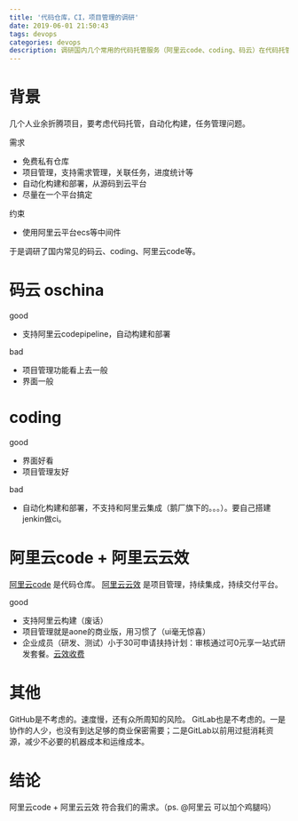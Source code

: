 ```yaml
---
title: '代码仓库，CI，项目管理的调研'
date: 2019-06-01 21:50:43
tags: devops
categories: devops
description: 调研国内几个常用的代码托管服务（阿里云code、coding、码云）在代码托管、持续集成、自动构建等的优缺点。
---
```


# 背景

几个人业余折腾项目，要考虑代码托管，自动化构建，任务管理问题。

需求
- 免费私有仓库
- 项目管理，支持需求管理，关联任务，进度统计等
- 自动化构建和部署，从源码到云平台
- 尽量在一个平台搞定

约束
- 使用阿里云平台ecs等中间件

于是调研了国内常见的码云、coding、阿里云code等。

<!-- more -->
# 码云 oschina

good
- 支持阿里云codepipeline，自动构建和部署

bad
- 项目管理功能看上去一般
- 界面一般

# coding

good
- 界面好看
- 项目管理友好

bad
- 自动化构建和部署，不支持和阿里云集成（鹅厂旗下的。。。）。要自己搭建jenkin做ci。

# 阿里云code + 阿里云云效

[阿里云code](https://code.aliyun.com/) 是代码仓库。
[阿里云云效](https://cn.aliyun.com/product/yunxiao) 是项目管理，持续集成，持续交付平台。

good
- 支持阿里云构建（废话）
- 项目管理就是aone的商业版，用习惯了（ui毫无惊喜）
- 企业成员（研发、测试）小于30可申请扶持计划：审核通过可0元享一站式研发套餐。[云效收费](https://help.aliyun.com/document_detail/92574.html?spm=a2c4g.11186623.4.1.4f06ea50bk0qRa)


# 其他

GitHub是不考虑的。速度慢，还有众所周知的风险。
GitLab也是不考虑的。一是协作的人少，也没有到达足够的商业保密需要；二是GitLab以前用过挺消耗资源，减少不必要的机器成本和运维成本。

# 结论

阿里云code + 阿里云云效 符合我们的需求。（ps. @阿里云 可以加个鸡腿吗）



